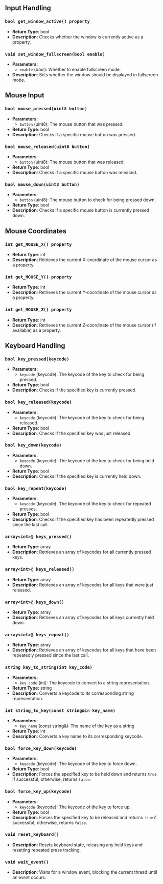 ## Input Handling

### `bool get_window_active() property`
- **Return Type**: bool
- **Description**: Checks whether the window is currently active as a property.

### `void set_window_fullscreen(bool enable)`
- **Parameters**:
  - `enable` (bool): Whether to enable fullscreen mode.
- **Description**: Sets whether the window should be displayed in fullscreen mode.

## Mouse Input

### `bool mouse_pressed(uint8 button)`
- **Parameters**:
  - `button` (uint8): The mouse button that was pressed.
- **Return Type**: bool
- **Description**: Checks if a specific mouse button was pressed.

### `bool mouse_released(uint8 button)`
- **Parameters**:
  - `button` (uint8): The mouse button that was released.
- **Return Type**: bool
- **Description**: Checks if a specific mouse button was released.

### `bool mouse_down(uint8 button)`
- **Parameters**:
  - `button` (uint8): The mouse button to check for being pressed down.
- **Return Type**: bool
- **Description**: Checks if a specific mouse button is currently pressed down.

## Mouse Coordinates

### `int get_MOUSE_X() property`
- **Return Type**: int
- **Description**: Retrieves the current X-coordinate of the mouse cursor as a property.

### `int get_MOUSE_Y() property`
- **Return Type**: int
- **Description**: Retrieves the current Y-coordinate of the mouse cursor as a property.

### `int get_MOUSE_Z() property`
- **Return Type**: int
- **Description**: Retrieves the current Z-coordinate of the mouse cursor (if available) as a property.

## Keyboard Handling

### `bool key_pressed(keycode)`
- **Parameters**:
  - `keycode` (keycode): The keycode of the key to check for being pressed.
- **Return Type**: bool
- **Description**: Checks if the specified key is currently pressed.

### `bool key_released(keycode)`
- **Parameters**:
  - `keycode` (keycode): The keycode of the key to check for being released.
- **Return Type**: bool
- **Description**: Checks if the specified key was just released.

### `bool key_down(keycode)`
- **Parameters**:
  - `keycode` (keycode): The keycode of the key to check for being held down.
- **Return Type**: bool
- **Description**: Checks if the specified key is currently held down.

### `bool key_repeat(keycode)`
- **Parameters**:
  - `keycode` (keycode): The keycode of the key to check for repeated presses.
- **Return Type**: bool
- **Description**: Checks if the specified key has been repeatedly pressed since the last call.

### `array<int>@ keys_pressed()`
- **Return Type**: array<int>
- **Description**: Retrieves an array of keycodes for all currently pressed keys.

### `array<int>@ keys_released()`
- **Return Type**: array<int>
- **Description**: Retrieves an array of keycodes for all keys that were just released.

### `array<int>@ keys_down()`
- **Return Type**: array<int>
- **Description**: Retrieves an array of keycodes for all keys currently held down.

### `array<int>@ keys_repeat()`
- **Return Type**: array<int>
- **Description**: Retrieves an array of keycodes for all keys that have been repeatedly pressed since the last call.

### `string key_to_string(int key_code)`
- **Parameters**:
  - `key_code` (int): The keycode to convert to a string representation.
- **Return Type**: string
- **Description**: Converts a keycode to its corresponding string representation.

### `int string_to_key(const string&in key_name)`
- **Parameters**:
  - `key_name` (const string&): The name of the key as a string.
- **Return Type**: int
- **Description**: Converts a key name to its corresponding keycode.

### `bool force_key_down(keycode)`
- **Parameters**:
  - `keycode` (keycode): The keycode of the key to force down.
- **Return Type**: bool
- **Description**: Forces the specified key to be held down and returns `true` if successful; otherwise, returns `false`.

### `bool force_key_up(keycode)`
- **Parameters**:
  - `keycode` (keycode): The keycode of the key to force up.
- **Return Type**: bool
- **Description**: Forces the specified key to be released and returns `true` if successful; otherwise, returns `false`.

### `void reset_keyboard()`
- **Description**: Resets keyboard state, releasing any held keys and resetting repeated press tracking.

### `void wait_event()`
- **Description**: Waits for a window event, blocking the current thread until an event occurs.
